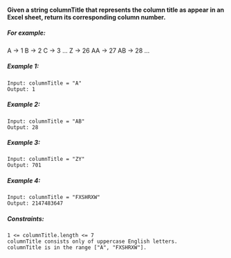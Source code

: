 #### Given a string columnTitle that represents the column title as appear in an Excel sheet, return its corresponding column number.

##### For example:

A -> 1
B -> 2
C -> 3
...
Z -> 26
AA -> 27
AB -> 28 
...

 

##### Example 1:
````
Input: columnTitle = "A"
Output: 1
````
##### Example 2:
````
Input: columnTitle = "AB"
Output: 28
````
##### Example 3:
````
Input: columnTitle = "ZY"
Output: 701
````
##### Example 4:
````
Input: columnTitle = "FXSHRXW"
Output: 2147483647
````
 

##### Constraints:

    1 <= columnTitle.length <= 7
    columnTitle consists only of uppercase English letters.
    columnTitle is in the range ["A", "FXSHRXW"].


